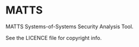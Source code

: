 MATTS
=====

MATTS Systems-of-Systems Security Analysis Tool.

See the LICENCE file for copyright info.
